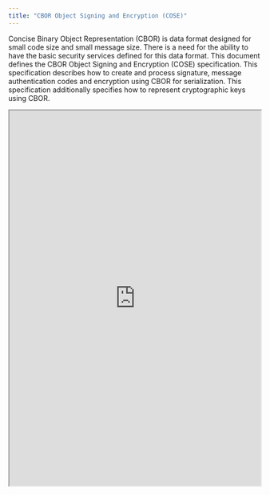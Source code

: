 ```yaml
---
title: "CBOR Object Signing and Encryption (COSE)"
---
```


Concise Binary Object Representation (CBOR) is data format designed
   for small code size and small message size.  There is a need for the
   ability to have the basic security services defined for this data
   format.  This document defines the CBOR Object Signing and Encryption
   (COSE) specification.  This specification describes how to create and
   process signature, message authentication codes and encryption using
   CBOR for serialization.  This specification additionally specifies
   how to represent cryptographic keys using CBOR.

<iframe height="750" width="100%" src="https://ewelton.github.io/ktest/wiki.html#CBOR%20Object%20Signing%20and%20Encryption%20(COSE)"></iframe>
